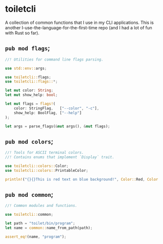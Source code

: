 # toiletcli

A collection of common functions that I use in my CLI applications.
This is another I-use-the-language-for-the-first-time repo (and I had a lot of fun with Rust so far).

## `pub mod flags`;
```rust
//! Utilities for command line flags parsing.

use std::env::args;

use toiletcli::flags;
use toiletcli::flags::*;

let mut color: String;
let mut show_help: bool;

let mut flags = flags!(
    color: StringFlag,   ["--color", "-c"],
    show_help: BoolFlag, ["--help"]
);

let args = parse_flags(&mut args(), &mut flags);
```

## `pub mod colors`;

```rust
//! Tools for ASCII terminal colors.
//! Contains enums that implement `Display` trait.

use toiletcli::colors::Color;
use toiletcli::colors::PrintableColor;

println!("{}{}This is red text on blue background!", Color::Red, Color::Blue.background());
```

## `pub mod common`;
```rust
//! Common modules and functions.

use toiletcli::common;

let path = "toilet/bin/program";
let name = common::name_from_path(path);

assert_eq!(name, "program");
```
